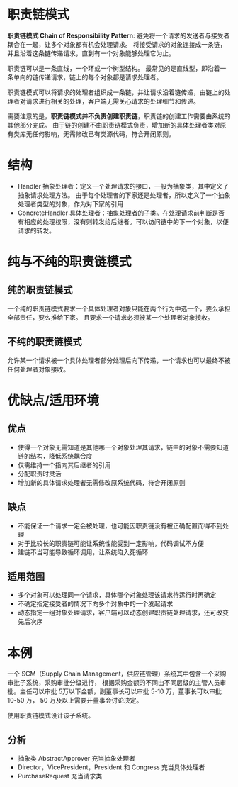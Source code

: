# 职责链模式

**职责链模式 Chain of Responsibility Pattern**: 避免将一个请求的发送者与接受者耦合在一起，让多个对象都有机会处理请求。
将接受请求的对象连接成一条链，并且沿着这条链传递请求，直到有一个对象能够处理它为止。

职责链可以是一条直线，一个环或一个树型结构。
最常见的是直线型，即沿着一条单向的链传递请求，链上的每个对象都是请求处理者。

职责链模式可以将请求的处理者组织成一条链，并让请求沿着链传递，由链上的处理者对请求进行相关的处理，客户端无需关心请求的处理细节和传递。

需要注意的是，**职责链模式并不负责创建职责链**，职责链的创建工作需要由系统的其他部分完成。
由于链的创建不由职责链模式负责，增加新的具体处理者类对原有类库无任何影响，无需修改已有类源代码，符合开闭原则。

# 结构

- Handler 抽象处理者：定义一个处理请求的接口，一般为抽象类，其中定义了抽象请求处理方法。
  由于每个处理者的下家还是处理者，所以定义了一个抽象处理者类型的对象，作为对下家的引用
- ConcreteHandler 具体处理者：抽象处理者的子类。在处理请求前判断是否有相应的处理权限，没有则转发给后继者。可以访问链中的下一个对象，以便请求的转发。

# 纯与不纯的职责链模式

## 纯的职责链模式

一个纯的职责链模式要求一个具体处理者对象只能在两个行为中选一个，要么承担全部责任，要么推给下家。
且要求一个请求必须被某一个处理者对象接收。

## 不纯的职责链模式

允许某一个请求被一个具体处理者部分处理后向下传递，一个请求也可以最终不被任何处理者对象接收。

# 优缺点/适用环境

## 优点

- 使得一个对象无需知道是其他哪一个对象处理其请求，链中的对象不需要知道链的结构，降低系统耦合度
- 仅需维持一个指向其后继者的引用
- 分配职责时灵活
- 增加新的具体请求处理者无需修改原系统代码，符合开闭原则

## 缺点

- 不能保证一个请求一定会被处理，也可能因职责链没有被正确配置而得不到处理
- 对于比较长的职责链可能让系统性能受到一定影响，代码调试不方便
- 建链不当可能导致循环调用，让系统陷入死循环

## 适用范围

- 多个对象可以处理同一个请求，具体哪个对象处理该请求待运行时再确定
- 不确定指定接受者的情况下向多个对象中的一个发起请求
- 动态指定一组对象处理请求，客户端可以动态创建职责链处理请求，还可改变先后次序

# 本例

一个 SCM（Supply Chain Management，供应链管理）系统其中包含一个采购审批子系统，采购审批分级进行，
根据采购金额的不同由不同层级的主管人员审批。主任可以审批 5万以下金额，副董事长可以审批 5-10 万，董事长可以审批 10-50 万，
50 万及以上需要开董事会讨论决定。

使用职责链模式设计该子系统。

## 分析

- 抽象类 AbstractApprover 充当抽象处理者
- Director，VicePresident，President 和 Congress 充当具体处理者
- PurchaseRequest 充当请求类


